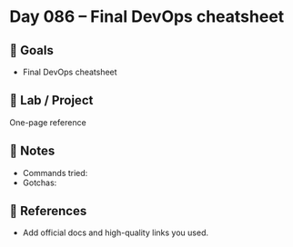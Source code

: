 # Day 086 – Final DevOps cheatsheet

## 🎯 Goals
- Final DevOps cheatsheet

## 🔧 Lab / Project
One-page reference

## 📝 Notes
- Commands tried:
- Gotchas:

## 🔎 References
- Add official docs and high-quality links you used.
